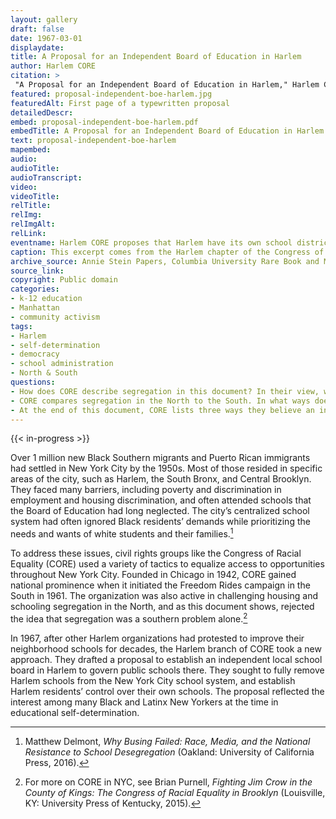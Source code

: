 ```yaml
--- 
layout: gallery
draft: false
date: 1967-03-01
displaydate: 
title: A Proposal for an Independent Board of Education in Harlem
author: Harlem CORE
citation: >
 "A Proposal for an Independent Board of Education in Harlem," Harlem CORE, in New York City Civil Rights History Project, Accessed: [Month Day, Year], https://nyccivilrightshistory.org/gallery/proposal-independent-boe-harlem.
featured: proposal-independent-boe-harlem.jpg
featuredAlt: First page of a typewritten proposal
detailedDescr: 
embed: proposal-independent-boe-harlem.pdf
embedTitle: A Proposal for an Independent Board of Education in Harlem
text: proposal-independent-boe-harlem
mapembed: 
audio: 
audioTitle: 
audioTranscript: 
video: 
videoTitle: 
relTitle: 
relImg: 
relImgAlt: 
relLink: 
eventname: Harlem CORE proposes that Harlem have its own school district.
caption: This excerpt comes from the Harlem chapter of the Congress of Racial Equality’s (CORE) proposal for an independent school Board of Education in Harlem in 1967.
archive_source: Annie Stein Papers, Columbia University Rare Book and Manuscript Library, Box 9, Folder 14.
source_link: 
copyright: Public domain
categories: 
- k-12 education
- Manhattan
- community activism
tags: 
- Harlem
- self-determination
- democracy
- school administration
- North & South
questions: 
- How does CORE describe segregation in this document? In their view, what makes community control of schools a powerful challenge to segregated schooling?
- CORE compares segregation in the North to the South. In what ways does CORE describe segregation in the North as different or similar to that of the South?
- At the end of this document, CORE lists three ways they believe an independent school board in Harlem will bring “about changes needed to improve the schools.” What are those three ways? Do you agree?
--- 
```

 
{{< in-progress >}}

Over 1 million new Black Southern migrants and Puerto Rican immigrants had settled in New York City by the 1950s. Most of those resided in specific areas of the city, such as Harlem, the South Bronx, and Central Brooklyn. They faced many barriers, including poverty and discrimination in employment and housing discrimination, and often attended schools that the Board of Education had long neglected. The city’s centralized school system had often ignored Black residents’ demands while prioritizing the needs and wants of white students and their families.[^1]

To address these issues, civil rights groups like the Congress of Racial Equality (CORE) used a variety of tactics to equalize access to opportunities throughout New York City. Founded in Chicago in 1942, CORE gained national prominence when it initiated the Freedom Rides campaign in the South in 1961. The organization was also active in challenging housing and schooling segregation in the North, and as this document shows, rejected the idea that segregation was a southern problem alone.[^2]

In 1967, after other Harlem organizations had protested to improve their neighborhood schools for decades, the Harlem branch of CORE took a new approach. They drafted a proposal to establish an independent local school board in Harlem to govern public schools there. They sought to fully remove Harlem schools from the New York City school system, and establish Harlem residents’ control over their own schools. The proposal reflected the interest among many Black and Latinx New Yorkers at the time in educational self-determination.

[^1]: Matthew Delmont, *Why Busing Failed: Race, Media, and the National Resistance to School Desegregation* (Oakland: University of California Press, 2016).

[^2]: For more on CORE in NYC, see Brian Purnell, *Fighting Jim Crow in the County of Kings: The Congress of Racial Equality in Brooklyn* (Louisville, KY: University Press of Kentucky, 2015).
